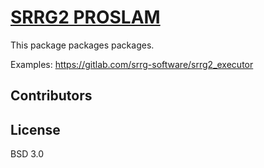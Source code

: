 # [SRRG2 PROSLAM](srrg2_proslam) 
This package packages packages.

Examples: https://gitlab.com/srrg-software/srrg2_executor

## Contributors



## License

BSD 3.0
